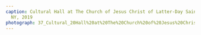 ```yaml
---
caption: Cultural Hall at The Church of Jesus Christ of Latter-Day Saints, Waterloo,
  NY, 2019
photograph: 37_Cultural_20Hall%20at%20The%20Church%20of%20Jesus%20Christ%20of%20Latter-Day%20Saints%2C%20Waterloo%2C%20NY%2C%202019.jpg
---
```

